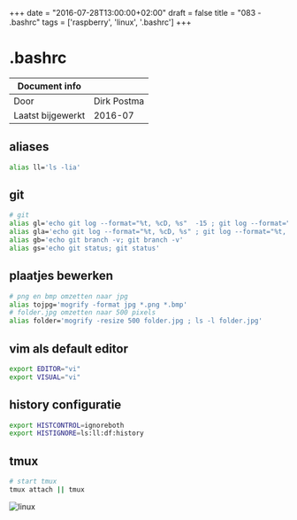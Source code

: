 +++
date = "2016-07-28T13:00:00+02:00"
draft = false
title = "083 - .bashrc"
tags = ['raspberry', 'linux', '.bashrc']
+++

# .bashrc


| Document info       |                   |
|---------------------|-------------------|
| Door                | Dirk Postma       |
| Laatst bijgewerkt   | 2016-07           |


## aliases
```bash
alias ll='ls -lia'
```

## git
```bash
# git
alias gl='echo git log --format="%t, %cD, %s"  -15 ; git log --format="%t, %cD, %s"  -15'
alias gla='echo git log --format="%t, %cD, %s" ; git log --format="%t, %cD, %s" '
alias gb='echo git branch -v; git branch -v'
alias gs='echo git status; git status'
```

## plaatjes bewerken
```bash
# png en bmp omzetten naar jpg
alias tojpg='mogrify -format jpg *.png *.bmp'
# folder.jpg omzetten naar 500 pixels
alias folder='mogrify -resize 500 folder.jpg ; ls -l folder.jpg'
```


## vim als default editor
```bash
export EDITOR="vi"
export VISUAL="vi"
```


## history configuratie
```bash
export HISTCONTROL=ignoreboth
export HISTIGNORE=ls:ll:df:history
```


## tmux
```bash
# start tmux
tmux attach || tmux
```

![linux](/img/logo_linux.jpg)


